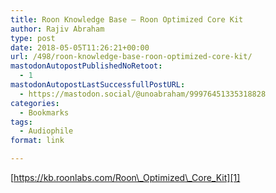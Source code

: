 ```yaml
---
title: Roon Knowledge Base – Roon Optimized Core Kit
author: Rajiv Abraham
type: post
date: 2018-05-05T11:26:21+00:00
url: /498/roon-knowledge-base-roon-optimized-core-kit/
mastodonAutopostPublishedNoRetoot:
  - 1
mastodonAutopostLastSuccessfullPostURL:
  - https://mastodon.social/@unoabraham/99976451335318828
categories:
  - Bookmarks
tags:
  - Audiophile
format: link

---
```

[https://kb.roonlabs.com/Roon\_Optimized\_Core_Kit][1]

 [1]: https://kb.roonlabs.com/Roon_Optimized_Core_Kit ""